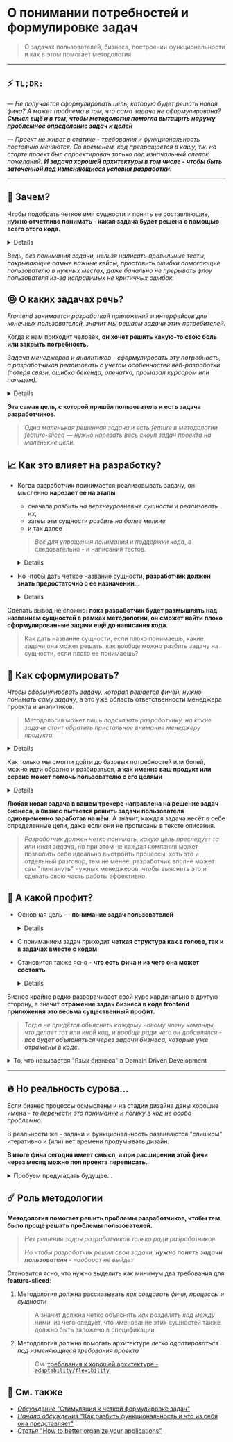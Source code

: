 [src-disc]: https://github.com/feature-sliced/wiki/discussions/43
[src-tg]: https://t.me/atomicdesign/18972
[refs-arch--adaptability]: ./architecture.md#adaptability-адаптивностькастомизируемость
[refs-medium-article]: https://alexmngn.medium.com/how-to-better-organize-your-react-applications-2fd3ea1920f1
[discussions]: https://github.com/feature-sliced/wiki/discussions

# О понимании потребностей и формулировке задач

> О задачах пользователей, бизнеса, построении функциональности и как в этом помогает методология
---
## ⚡ `TL;DR:`

— *Не получается сформулировать цель, которую будет решать новая фича? А может проблема в том, что сама задача не сформулирована? **Смысл ещё и в том, чтобы методология помогла вытащить наружу проблемное определение задач и целей***

— *Проект не живет в статике - требования и функциональность постоянно меняются. Со временем, код превращается в кашу, т.к. на старте проект был спроектирован только под изначальный слепок пожеланий. **И задача хорошей архитектуры в том числе - чтобы быть заточенной под изменяющиеся условия разработки.***

---

<!--TODO: Сделать каждый раздел позднее более самостоятельным сам по себе -->
<!--TODO: Добавить больше информации по изменяющимся требованиям проекта -->

## 🤔 Зачем?

Чтобы подобрать четкое имя сущности и понять ее составляющие, **нужно отчетливо понимать - какая задача будет решена с помощью всего этого кода.** 

<details>

Во время разработки, мы пытаемся *каждой сущности или функции дать имя, которое четко отражает намерения и смысл выполняемого кода.* 

> Фраза "программа делает не то, что хотел разработчик, а что он написал", отлично отражает проблему плохого именования

</details>

*Ведь, без понимания задачи, нельзя написать правильные тесты, покрывающие самые важные кейсы, проставить ошибки помогающие пользователю в нужных местах, даже банально не прерывать флоу пользователя из-за исправимых не критичных ошибок.*

## 😖 О каких задачах речь?

*Frontend занимается разработкой приложений и интерфейсов для конечных пользователей, значит мы решаем задачи этих потребителей.*

Когда к нам приходит человек, **он хочет решить какую-то свою боль или закрыть потребность.**

*Задача менеджеров и аналитиков - сформулировать эту потребность, а разработчиков реализовать с учетом особенностей веб-разработки (потеря связи, ошибка бекенда, опечатка, промазал курсором или пальцем).*

<details>

Команда производства веб-сервисов специально разделяется на *аналитиков, менеджеров, дизайнеров, разработчиков и прочих*

Каждый используя свой опыт проектирует часть задачи, в которой он лучше разбирается:
- **Дизайнеры** понимают пользовательский опыт с точки зрения визуального интерфейса, иногда даже разбираются в проблемах веб-интерфейсов, за что отдельный плюс. 
- **Разработчики** понимают как не потерять пользователя из-за своих же багов, проблем с интернетом или медленным устройством.

*Каждый в этой большой команде помогает пользователю решать свою задачу эффективнее, потому что пользователь пришёл к "нам" за решением своей боли, а не получением новой.*

> Очень плохо *прийти в сервис, чтобы решить проблему* автоматизации создания новых событий в ленте, *а получить боль* из-за необходимости каждый раз их вручную подтверждать, потому что дизайнеры или разработчики не подумали о целях пользователя, зачем собственно он пришёл на сервис.
</details>

**Эта самая цель, с которой пришёл пользователь и есть задача разработчиков.**

> *Одна маленькая решенная задача и есть feature в методологии feature-sliced — нужно нарезать весь скоуп задач проекта на маленькие цели.*

## 📈 Как это влияет на разработку?

- Когда разработчик принимается реализовывать задачу, он мысленно **нарезает ее на этапы**:
    - сначала *разбить на верхнеуровневые сущности* и *реализовать их*, 
    - затем эти сущности *разбить на более мелкие* 
    - и так далее

    > *Все для упрощения понимания и поддержки кода*, а следовательно - и написания тестов.

    <details>

    В обратную сторону тоже можно, хоть и гораздо сложнее, ведь сначала придётся придумать и реализовать низкоуровневые сущности и библиотеки, а потом их как-то складывать между собой, не забыв при этом реализовать целевую задачу.

    *В процессе разбиения на сущности, разработчик вынужден дать им название, которое четко отражало бы его замысел и при чтении листинга помогало понять какую задачу решает код*
    > А мы помним, что пытаемся помочь пользователю уменьшить боль или реализовать потребности
    </details>

- Но чтобы дать четкое название сущности, **разработчик должен знать предостаточно о ее назначении**...
    <details>

    - как он собирается использовать эту сущность, 
    - какую часть задачи пользователя она реализует, где ещё эту сущность можно применить, 
    - в каких ещё задачах она может поучаствовать, 
    - и так далее

    > Это все вопросы в одной плоскости, и они крутятся в фоне в процессе размышления.
    </details>

Сделать вывод не сложно: **пока разработчик будет размышлять над названием сущностей в рамках методологии, он сможет найти плохо сформулированные задачи ещё до написания кода.**

> Как дать название сущности, если плохо понимаешь, какие задачи она может решать, как вообще можно разбить задачу на сущности, если плохо ее понимаешь?

## 📃 Как сформулировать?

*Чтобы сформулировать задачу, которая решается фичей, нужно понимать саму задачу*, а это уже область ответственности менеджера проекта и аналитиков. 

> Методология может лишь *подсказать разработчику, на какие задачи стоит обратить пристальное внимание менеджеру продукта.*

<details>

Весь frontend это в первую очередь отображение информации, любой компонент в первую очередь что-то отображает, а значит задача "показать пользователю что-то" не имеет практической ценности. 

Даже без учета специфики frontend можно спросить "а зачем это нужно показывать", так можно продолжать спрашивать до тех пор пока не вылезет боль или потребность потребителя. 

> Их не так много:
> - "я не хочу тратить время или деньги"
> - "я хочу заработать деньги, время или эмоции", 
>
> Можно ещё пару сформулировать если хочется, но обычно бизнес основывается на этом
</details>

Как только мы смогли дойти до базовых потребностей или болей, можно идти обратно и разбираться, **а как именно ваш продукт или сервис может помочь пользователю с его целями**

<details>

> Будет ли это сервис, 
> - который поможет пользователю тратить меньше времени на его задачи, 
> - или же будет приносить ему удовольствие от процесса, 
> - или же это будет услуга, улучшающая его отношения с женой
>
> Здесь все зависит от целей бизнеса для которого вы разрабатываете продукт.
</details>

**Любая новая задача в вашем трекере направлена на решение задач бизнеса, а бизнес пытается решить задачи пользователя одновременно заработав на нём.** А значит, каждая задача несёт в себе определенные цели, даже если они не прописаны в тексте описания. 

> *Разработчик должен четко понимать, какую цель преследует та или иная задача*, но при этом не каждая компания может позволить себе идеально выстроить процессы, хоть это и отдельный разговор, тем не менее, разработчик вполне может сам "пингануть" нужных менеджеров, чтобы выяснить это и сделать свою часть работы эффективно.

## 🌟 А какой профит?

- Основная цель — **понимание задач пользователей**
    <details>

    Когда разработчик понимает его боли и то, как бизнес их закрывает, он может предлагать решения, которые бизнесу не доступны в силу специфики веб-разработки. 

    > Но конечно, все это может работать только если разработчику небезразлично то, что он делает и ради чего, а иначе *зачем тогда методология и какие-то подходы?*
    </details>

- С пониманием задач приходит **четкая структура как в голове, так и в задачах вместе с кодом**
- Становится также ясно - **что есть фича и из чего она может состоять**
    <details>

    Одна фича - это одна полезная функциональность для пользователя
    > Когда в одной фиче - реализуется несколько - это и есть нарушение границ

    Фича может быть неделимой и разрастающейся - **и это неплохо**

    **Плохо** - когда фича не отвечает на вопрос *"а в чем бизнес-ценность для пользователя?"*

    > - Не может быть фичи `карта-офиса`
    > - А вот `бронирование-переговорки-на-карте`, `поиск-сотрудника`, `смена-рабочего-места` - **да**
    >
    > Это уже три фичи, основанные на карте офиса - они маленькие, как и код реализующий эту карту

    Смысл в том, чтобы *в фиче лежал только код, реализующий непосредственно саму функциональность*, без лишних подробностей и внутренних решений (в идеале)
    > Открываешь код фичи **и видишь только то, что относится к задаче** - не больше
    </details>

Бизнес крайне редко разворачивает свой курс кардинально в другую сторону, а значит **отражение задач бизнеса в коде frontend приложения это весьма существенный профит.**

> *Тогда не придётся объяснять каждому новому члену команды, что делает тот или иной код, и вообще ради чего он добавлялся - **все будет объясняться через задачи бизнеса, которые уже отражены в коде.***

<details>
<summary>
То, что называется "Язык бизнеса" в Domain Driven Development
</summary>

Отчасти это разговор о `bounded context`, который имеет прямую связь между бизнес потребностями/сущностями, которыми он оперирует и тем как будет построено приложение
</details>

---

## 🔥 Но реальность сурова...
Если бизнес процессы осмыслены и на стадии дизайна даны хорошие имена - *то перенести это понимание и логику в код не особо проблемно.* 

В реальности же - задачи и функциональность развиваются "слишком" итеративно и (или) нет времени продумывать дизайн.

**В итоге фича сегодня имеет смысл, а при расширении этой фичи через месяц можно пол проекта переписать.**

<details>
<summary>Пробуем предугадать будущее...</summary>

Разработчик пытается думать на 2-3 шага вперед, учитывая будущие хотелки, но тут упирается в собственный опыт

- Проженный опытом инженер обычно сразу смотрит на 10 шагов вперед, и понимает где одну фичу разделить, а где объединить с другой

- Но бывает и так, что приходит задача, с которой не приходилось сталкиваться по опыту, и неоткуда взять понимание - как грамотней декомпозировать, с наименьшими печальными последствиями в будущем
</details>

## ☄️ Роль методологии
**Методология помогает решить проблемы разработчиков, чтобы тем было проще решать проблемы пользователей.**

> *Нет решения задач разработчиков только ради разработчиков*
>
> *Но чтобы разработчик решил свои задачи, **нужно понять задачи пользователя** - наоборот не выйдет*

Становится ясно, что нужно выделить как минимум два требования для **feature-sliced**:
1. Методология должна рассказывать *как создавать фичи, процессы и сущности*
    > А значит должна четко объяснять *как разделять код между ними*, из чего следует, что именование этих сущностей также должно быть заложено в спецификации. 
2. Методология должна помогать архитектуре *легко адаптироваться под изменяющиеся требования проекта*
    > См. [требования к хорошей архитектуре - `adaptability/flexibility`][refs-arch--adaptability]

## 📑 См. также
- [*Обсуждение* "Стимуляция к четкой формулировке задач"][src-disc]
- [*Начало обсуждения* "Как разбить функциональность и что из себя она представляет"][src-tg]
- [*Статья* "How to better organize your applications"][refs-medium-article]
